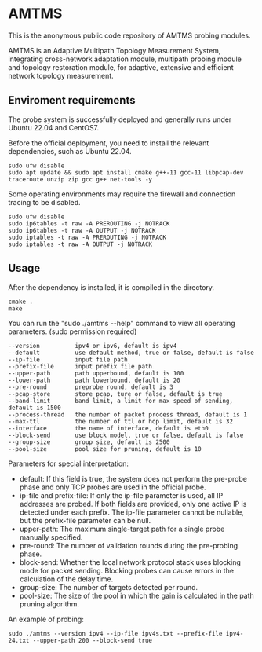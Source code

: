 # AMTMS

This is the anonymous public code repository of AMTMS probing modules.

AMTMS is an Adaptive Multipath Topology Measurement System, integrating cross-network adaptation module, multipath probing module and topology restoration module, for adaptive, extensive and efficient network topology measurement.

## Enviroment requirements

The probe system is successfully deployed and generally runs under Ubuntu 22.04 and CentOS7.

Before the official deployment, you need to install the relevant dependencies, such as Ubuntu 22.04.

```shell
sudo ufw disable
sudo apt update && sudo apt install cmake g++-11 gcc-11 libpcap-dev traceroute unzip zip gcc g++ net-tools -y
```

Some operating environments may require the firewall and connection tracing to be disabled.

```shell
sudo ufw disable
sudo ip6tables -t raw -A PREROUTING -j NOTRACK
sudo ip6tables -t raw -A OUTPUT -j NOTRACK
sudo iptables -t raw -A PREROUTING -j NOTRACK
sudo iptables -t raw -A OUTPUT -j NOTRACK
```

## Usage

After the dependency is installed, it is compiled in the directory.

```shell
cmake .
make
```

You can run the "sudo ./amtms --help" command to view all operating parameters. (sudo permission required)

```shell
--version          ipv4 or ipv6, default is ipv4
--default          use default method, true or false, default is false
--ip-file          input file path
--prefix-file      input prefix file path
--upper-path       path upperbound, default is 100
--lower-path       path lowerbound, default is 20
--pre-round        preprobe round, default is 3
--pcap-store       store pcap, ture or false, default is true
--band-limit       band limit, a limit for max speed of sending, default is 1500
--process-thread   the number of packet process thread, default is 1
--max-ttl          the number of ttl or hop limit, default is 32
--interface        the name of interface, default is eth0
--block-send       use block model, true or false, default is false
--group-size       group size, default is 2500
--pool-size        pool size for pruning, default is 10
```

Parameters for special interpretation:

- default: If this field is true, the system does not perform the pre-probe phase and only TCP probes are used in the official probe.
- ip-file and prefix-file: If only the ip-file parameter is used, all IP addresses are probed. If both fields are provided, only one active IP is detected under each prefix. The ip-file parameter cannot be nullable, but the prefix-file parameter can be null.
- upper-path: The maximum single-target path for a single probe manually specified.
- pre-round: The number of validation rounds during the pre-probing phase.
- block-send: Whether the local network protocol stack uses blocking mode for packet sending. Blocking probes can cause errors in the calculation of the delay time.
- group-size: The number of targets detected per round.
- pool-size: The size of the pool in which the gain is calculated in the path pruning algorithm.

An example of probing:

```shell
sudo ./amtms --version ipv4 --ip-file ipv4s.txt --prefix-file ipv4-24.txt --upper-path 200 --block-send true
```

